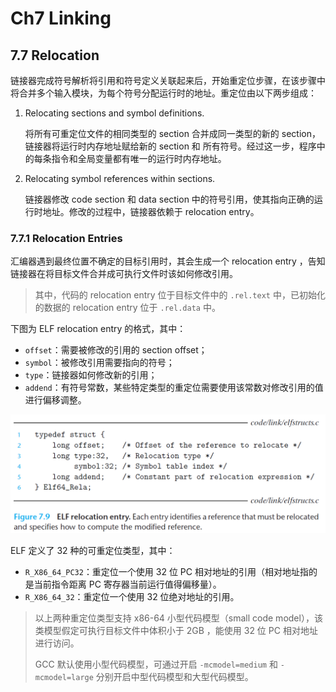 #  Ch7 Linking

## 7.7 Relocation

链接器完成符号解析将引用和符号定义关联起来后，开始重定位步骤，在该步骤中将合并多个输入模块，为每个符号分配运行时的地址。重定位由以下两步组成：

1. Relocating sections and symbol definitions.

    将所有可重定位文件的相同类型的 section 合并成同一类型的新的 section，链接器将运行时内存地址赋给新的 section 和 所有符号。经过这一步，程序中的每条指令和全局变量都有唯一的运行时内存地址。

2. Relocating symbol references within sections.

    链接器修改 code section 和 data section 中的符号引用，使其指向正确的运行时地址。修改的过程中，链接器依赖于 relocation entry。

### 7.7.1 Relocation Entries

汇编器遇到最终位置不确定的目标引用时，其会生成一个 relocation entry ，告知链接器在将目标文件合并成可执行文件时该如何修改引用。

> 其中，代码的  relocation entry  位于目标文件中的 `.rel.text` 中，已初始化的数据的  relocation entry 位于 `.rel.data` 中。

下图为 ELF  relocation entry 的格式，其中：

* `offset`：需要被修改的引用的 section offset；
* `symbol`：被修改引用需要指向的符号；
* `type`：链接器如何修改新的引用；
* `addend`：有符号常数，某些特定类型的重定位需要使用该常数对修改引用的值进行偏移调整。

![image-20220601222336052](assets/image-20220601222336052.png)



ELF 定义了 32 种的可重定位类型，其中：

* `R_X86_64_PC32`：重定位一个使用 32 位 PC 相对地址的引用（相对地址指的是当前指令距离 PC 寄存器当前运行值得偏移量）。
* `R_X86_64_32`：重定位一个使用 32 位绝对地址的引用。

> 以上两种重定位类型支持 x86-64 小型代码模型（small code model），该类模型假定可执行目标文件中体积小于 2GB ，能使用 32 位 PC 相对地址进行访问。
>
> GCC 默认使用小型代码模型，可通过开启 `-mcmodel=medium` 和 `-mcmodel=large` 分别开启中型代码模型和大型代码模型。

